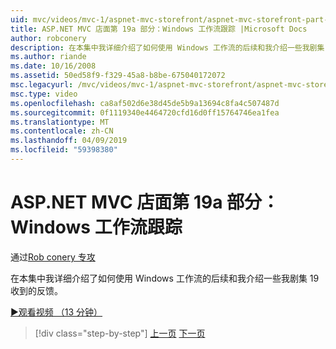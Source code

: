 ```yaml
---
uid: mvc/videos/mvc-1/aspnet-mvc-storefront/aspnet-mvc-storefront-part-19a-windows-workflow-followup
title: ASP.NET MVC 店面第 19a 部分：Windows 工作流跟踪 |Microsoft Docs
author: robconery
description: 在本集中我详细介绍了如何使用 Windows 工作流的后续和我介绍一些我剧集 19 收到的反馈。
ms.author: riande
ms.date: 10/16/2008
ms.assetid: 50ed58f9-f329-45a8-b8be-675040172072
msc.legacyurl: /mvc/videos/mvc-1/aspnet-mvc-storefront/aspnet-mvc-storefront-part-19a-windows-workflow-followup
msc.type: video
ms.openlocfilehash: ca8af502d6e38d45de5b9a13694c8fa4c507487d
ms.sourcegitcommit: 0f1119340e4464720cfd16d0ff15764746ea1fea
ms.translationtype: MT
ms.contentlocale: zh-CN
ms.lasthandoff: 04/09/2019
ms.locfileid: "59398380"
---
```

# <a name="aspnet-mvc-storefront-part-19a-windows-workflow-followup"></a>ASP.NET MVC 店面第 19a 部分：Windows 工作流跟踪

通过[Rob conery 专攻](https://github.com/robconery)

在本集中我详细介绍了如何使用 Windows 工作流的后续和我介绍一些我剧集 19 收到的反馈。

[&#9654;观看视频 （13 分钟）](https://channel9.msdn.com/Blogs/ASP-NET-Site-Videos/aspnet-mvc-storefront-part-19a-windows-workflow-followup)

> [!div class="step-by-step"]
> [上一页](aspnet-mvc-storefront-part-19-processing-orders-with-windows-workflow.md)
> [下一页](aspnet-mvc-storefront-part-20-logging.md)
